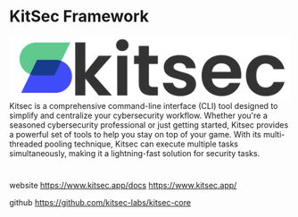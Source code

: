 # KitSec Framework
![8769d21757143cdf88b0dbea2d21b6a3.png](../../../_resources/8769d21757143cdf88b0dbea2d21b6a3.png)
Kitsec is a comprehensive command-line interface (CLI) tool designed to simplify and centralize your cybersecurity workflow. Whether you're a seasoned cybersecurity professional or just getting started, Kitsec provides a powerful set of tools to help you stay on top of your game. With its multi-threaded pooling technique, Kitsec can execute multiple tasks simultaneously, making it a lightning-fast solution for security tasks.
#
website
https://www.kitsec.app/docs
https://www.kitsec.app/

github
https://github.com/kitsec-labs/kitsec-core